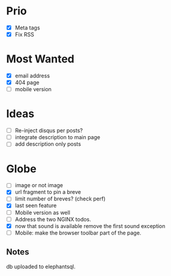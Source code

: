 # Prio

- [x] Meta tags
- [x] Fix RSS

# Most Wanted

- [x] email address
- [x] 404 page
- [ ] mobile version

# Ideas

- [ ] Re-inject disqus per posts?
- [ ] integrate description to main page
- [ ] add description only posts

# Globe

- [ ] image or not image
- [x] url fragment to pin a breve
- [ ] limit number of breves? (check perf)
- [x] last seen feature
- [ ] Mobile version as well
- [ ] Address the two NGINX todos.
- [x] now that sound is available remove the first sound exception
- [ ] Mobile: make the browser toolbar part of the page.

## Notes

db uploaded to elephantsql.
